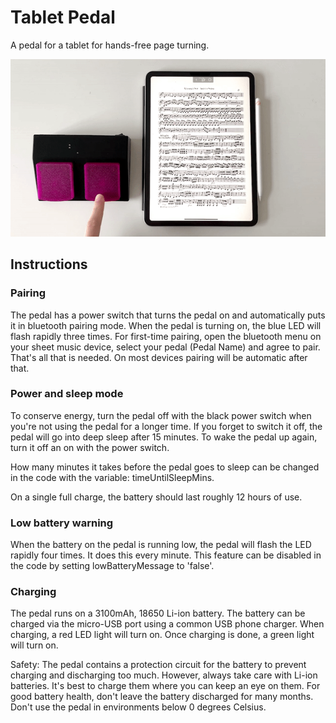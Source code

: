 # Tablet Pedal
A pedal for a tablet for hands-free page turning.

![alt text](https://github.com/kvriet/Tablet-pedal/blob/main/Pictures/pedal-turning-pages.gif?raw=true)

## Instructions
### Pairing
The pedal has a power switch that turns the pedal on and automatically puts it in bluetooth pairing mode. When the pedal is turning on, the blue LED will flash rapidly three times. For first-time pairing, open the bluetooth menu on your sheet music device, select your pedal (Pedal Name) and agree to pair. That's all that is needed. On most devices pairing will be automatic after that.

### Power and sleep mode
To conserve energy, turn the pedal off with the black power switch when you're not using the pedal for a longer time. If you forget to switch it off, the pedal will go into deep sleep after 15 minutes. To wake the pedal up again, turn it off an on with the power switch.

How many minutes it takes before the pedal goes to sleep can be changed in the code with the variable: timeUntilSleepMins.

On a single full charge, the battery should last roughly 12 hours of use.

### Low battery warning
When the battery on the pedal is running low, the pedal will flash the LED rapidly four times. It does this every minute.
This feature can be disabled in the code by setting lowBatteryMessage to 'false'.

### Charging
The pedal runs on a 3100mAh, 18650 Li-ion battery. The battery can be charged via the micro-USB port using a common USB phone charger. When charging, a red LED light will turn on. Once charging is done, a green light will turn on.

Safety: The pedal contains a protection circuit for the battery to prevent charging and discharging too much. However, always take care with Li-ion batteries. It's best to charge them where you can keep an eye on them. For good battery health, don't leave the battery discharged for many months. Don't use the pedal in environments below 0 degrees Celsius.
